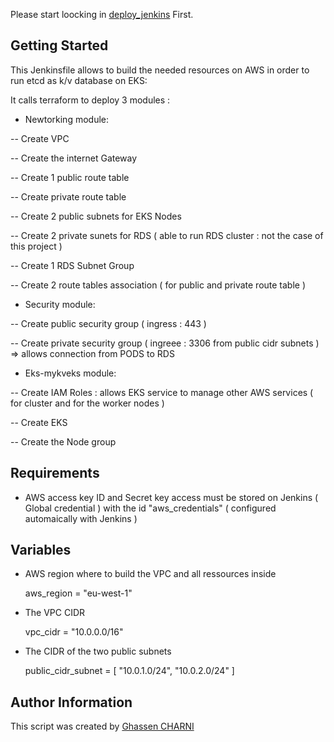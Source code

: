 

Please start loocking in [deploy_jenkins](https://github.com/ghassencherni/) First.


## Getting Started

This Jenkinsfile allows to build the needed resources on AWS in order to run etcd as k/v database on EKS:

It calls terraform to deploy 3 modules :

- Newtorking module: 

-- Create VPC

-- Create the internet Gateway

-- Create 1 public route table 

-- Create private route table

-- Create 2 public subnets for EKS Nodes

-- Create 2 private sunets for RDS ( able to run RDS cluster : not the case of this project ) 

-- Create 1 RDS Subnet Group 

-- Create 2 route tables  association ( for public and private route table )


- Security module:
 
-- Create public security group ( ingress : 443 )

-- Create private security group ( ingreee : 3306 from public cidr subnets ) => allows connection from PODS to RDS 


- Eks-mykveks module:

-- Create IAM Roles : allows EKS service to manage other AWS services ( for cluster and for the worker nodes ) 

-- Create EKS

-- Create the Node group




 
## Requirements

- AWS access key ID and Secret key access must be stored on Jenkins ( Global credential ) with the id "aws_credentials" ( configured automaically with Jenkins ) 


## Variables

- AWS region where to build the VPC and all ressources inside

    aws_region = "eu-west-1"


- The VPC CIDR

    vpc_cidr = "10.0.0.0/16"


- The CIDR of the two public subnets

    public_cidr_subnet = [
      "10.0.1.0/24",
      "10.0.2.0/24"
    ]



## Author Information

This script  was created by [Ghassen CHARNI](https://github.com/ghassencherni/)
